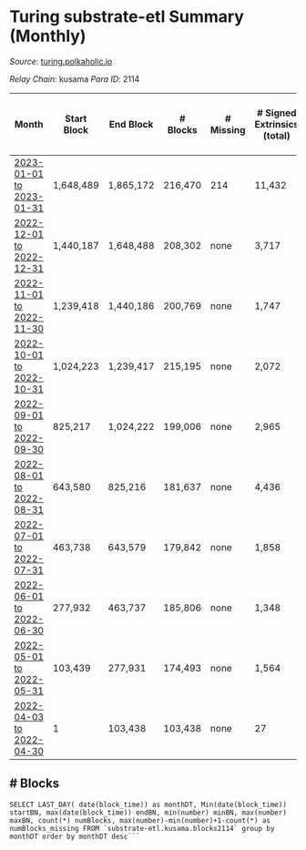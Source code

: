 # Turing substrate-etl Summary (Monthly)

_Source_: [turing.polkaholic.io](https://turing.polkaholic.io)

*Relay Chain*: kusama
*Para ID*: 2114



| Month | Start Block | End Block | # Blocks | # Missing | # Signed Extrinsics (total) | # Active Accounts (avg) | # Addresses with Balances (max) | Issues |
| ----- | ----------- | --------- | -------- | --------- | --------------------------- | ----------------------- | ------------------------------- | ------ |
| [2023-01-01 to 2023-01-31](/substrate-etl/kusama/2114-turing/2023-01-31.md) | 1,648,489 | 1,865,172 | 216,470 | 214 | 11,432 | 209 | 7,476 | - | 
| [2022-12-01 to 2022-12-31](/substrate-etl/kusama/2114-turing/2022-12-31.md) | 1,440,187 | 1,648,488 | 208,302 | none | 3,717 | 47 | 1,716 | - | 
| [2022-11-01 to 2022-11-30](/substrate-etl/kusama/2114-turing/2022-11-30.md) | 1,239,418 | 1,440,186 | 200,769 | none | 1,747 | 42 | 1,694 | - | 
| [2022-10-01 to 2022-10-31](/substrate-etl/kusama/2114-turing/2022-10-31.md) | 1,024,223 | 1,239,417 | 215,195 | none | 2,072 | 48 | 1,671 | - | 
| [2022-09-01 to 2022-09-30](/substrate-etl/kusama/2114-turing/2022-09-30.md) | 825,217 | 1,024,222 | 199,006 | none | 2,965 | 57 | 1,640 | - | 
| [2022-08-01 to 2022-08-31](/substrate-etl/kusama/2114-turing/2022-08-31.md) | 643,580 | 825,216 | 181,637 | none | 4,436 | 64 | 1,567 | - | 
| [2022-07-01 to 2022-07-31](/substrate-etl/kusama/2114-turing/2022-07-31.md) | 463,738 | 643,579 | 179,842 | none | 1,858 | 40 | 1,516 | - | 
| [2022-06-01 to 2022-06-30](/substrate-etl/kusama/2114-turing/2022-06-30.md) | 277,932 | 463,737 | 185,806 | none | 1,348 | 23 | 1,471 | - | 
| [2022-05-01 to 2022-05-31](/substrate-etl/kusama/2114-turing/2022-05-31.md) | 103,439 | 277,931 | 174,493 | none | 1,564 | 2 | 1,435 | - | 
| [2022-04-03 to 2022-04-30](/substrate-etl/kusama/2114-turing/2022-04-30.md) | 1 | 103,438 | 103,438 | none | 27 |  | 20 | - | 

## # Blocks
```
SELECT LAST_DAY( date(block_time)) as monthDT, Min(date(block_time)) startBN, max(date(block_time)) endBN, min(number) minBN, max(number) maxBN, count(*) numBlocks, max(number)-min(number)+1-count(*) as numBlocks_missing FROM `substrate-etl.kusama.blocks2114` group by monthDT order by monthDT desc```

